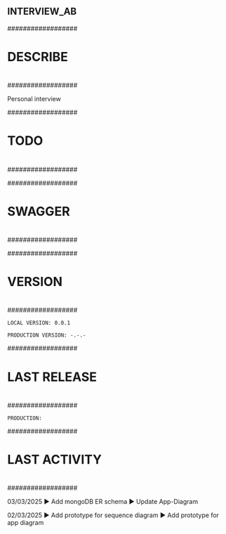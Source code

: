 ## INTERVIEW_AB

##################
#
# DESCRIBE
#
##################

Personal interview

##################
#
# TODO
#
##################



##################
#
# SWAGGER
#
##################



##################
#
# VERSION
#
##################

	LOCAL VERSION: 0.0.1
	
	PRODUCTION VERSION: -.-.-
 
##################
#
# LAST RELEASE
#
##################

	PRODUCTION: 

##################
#
# LAST ACTIVITY
#
##################

03/03/2025
► Add mongoDB ER schema 
► Update App-Diagram

02/03/2025
► Add prototype for sequence diagram
► Add prototype for app diagram